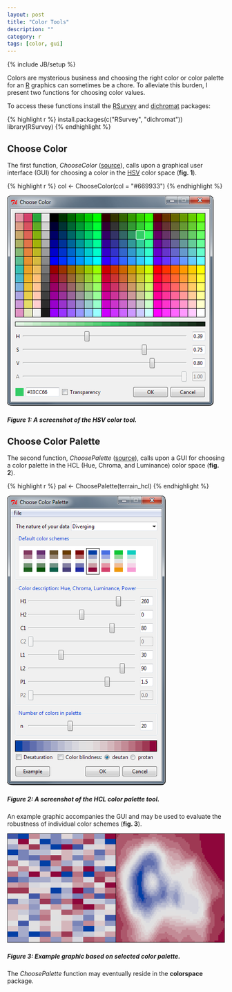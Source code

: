 ```yaml
---
layout: post
title: "Color Tools"
description: ""
category: r
tags: [color, gui]
---
```

{% include JB/setup %}

Colors are mysterious business and choosing the right color or color palette 
for an [R](http://www.r-project.org/) graphics can sometimes be a chore. 
To alleviate this burden, I present two functions for choosing color values.

To access these functions install the 
[RSurvey](http://cran.r-project.org/web/packages/RSurvey/) and 
[dichromat](http://cran.r-project.org/web/packages/dichromat/) packages:

{% highlight r %}
install.packages(c("RSurvey", "dichromat"))
library(RSurvey)
{% endhighlight %}

## Choose Color

The first function, *ChooseColor* 
([source](https://github.com/jfisher-usgs/RSurvey/blob/master/R/ChooseColor.R)), 
calls upon a graphical user interface (GUI) for choosing a color in the 
[HSV](http://en.wikipedia.org/wiki/HSL_and_HSV) color space (**fig. 1**).

{% highlight r %}
col <- ChooseColor(col = "#669933")
{% endhighlight %}

<div class="img-centered">
  <img src="/images/2012-06-01/fig1.png" alt="fig1" title="Figure 1"/>
  <div class="caption">
    <h5>Figure 1: A screenshot of the HSV color tool.</h5> 
  </div>
</div>

## Choose Color Palette

The second function, *ChoosePalette* 
([source](https://github.com/jfisher-usgs/RSurvey/blob/master/R/ChoosePalette.R)),
calls upon a GUI for choosing a color palette in the HCL 
(Hue, Chroma, and Luminance) color space (**fig. 2**). 

{% highlight r %}
pal <- ChoosePalette(terrain_hcl)
{% endhighlight %}

<div class="img-centered">
  <img src="/images/2012-06-01/fig2.png" alt="fig2" title="Figure 2"/>
  <div class="caption">
    <h5>Figure 2: A screenshot of the HCL color palette tool.</h5> 
  </div>
</div>

An example graphic accompanies the GUI and may be used to evaluate the 
robustness of individual color schemes (**fig. 3**).

<div class="img-centered">
  <img src="/images/2012-06-01/fig3.png" alt="fig3" title="Figure 3"/>
  <div class="caption">
    <h5>Figure 3: Example graphic based on selected color palette.</h5> 
  </div>
</div>

The *ChoosePalette* function may eventually reside in the **colorspace** 
package.
